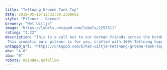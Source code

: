 ```yaml
---
title: "Tettnang Groene Tank Top"
date: 2019-05-15T12:31:30.236866Z
style: "Pilsner - German"
brewery: "Het Uiltje"
image: "https://labels.untappd.com/labels/2257811"
rating: "3.22"
description: "This is a call out to our German friends across the border, because we think that whole pilsner racket you've been running for the past 2.000 years is, well, totally cool. This aromatic euro pilsner is for you, crafted with 100% Tettnang hops! Southwest Germany's hop of choice, Tettnang Tank Top is a crisp, spicy pilsner for the easy-going Fritz. Think of this as the tank top totting teutonic cousin of our more serious-minded cascade green sweater. Same mindset, radically different taste. Infinitely more Angela Merkel than D. Trump, that's for sure."
untappd_url: "https://untappd.com/b/het-uiltje-tettnang-groene-tank-top/2257811"
abv: "4.6"
ibu: "0"
robots: noindex,nofollow
---
```

